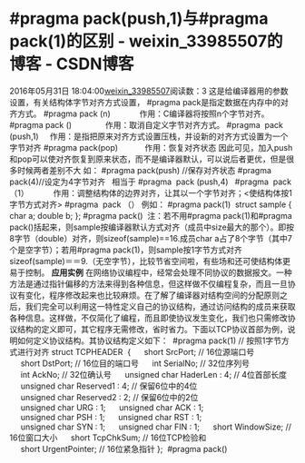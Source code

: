 # #pragma pack(push,1)与#pragma pack(1)的区别 - weixin_33985507的博客 - CSDN博客
2016年05月31日 18:04:00[weixin_33985507](https://me.csdn.net/weixin_33985507)阅读数：3
这是给编译器用的参数设置，有关结构体字节对齐方式设置， #pragma pack是指定数据在内存中的对齐方式。
#pragma pack (n)             作用：C编译器将按照n个字节对齐。
#pragma pack ()               作用：取消自定义字节对齐方式。
#pragma  pack (push,1)     作用：是指把原来对齐方式设置压栈，并设新的对齐方式设置为一个字节对齐
#pragma pack(pop)            作用：恢复对齐状态
因此可见，加入push和pop可以使对齐恢复到原来状态，而不是编译器默认，可以说后者更优，但是很多时候两者差别不大
如：
#pragma pack(push) //保存对齐状态
#pragma pack(4)//设定为4字节对齐
  相当于 #pragma  pack (push,4)  
#pragma  pack （1）           作用：调整结构体的边界对齐，让其以一个字节对齐；<使结构体按1字节方式对齐>
#pragma  pack （）
例如：
#pragma pack(1) 
struct sample
{
char a;
double b;
};
#pragma pack() 
注：若不用#pragma pack(1)和#pragma pack()括起来，则sample按编译器默认方式对齐（成员中size最大的那个）。即按8字节（double）对齐，则sizeof(sample)==16.成员char a占了8个字节（其中7个是空字节）；若用#pragma pack(1)，则sample按1字节方式对齐sizeof(sample)＝＝9.（无空字节），比较节省空间啦，有些场和还可使结构体更易于控制。
**应用实例**
在网络协议编程中，经常会处理不同协议的数据报文。一种方法是通过指针偏移的方法来得到各种信息，但这样做不仅编程复杂，而且一旦协议有变化，程序修改起来也比较麻烦。在了解了编译器对结构空间的分配原则之后，我们完全可以利用这一特性定义自己的协议结构，通过访问结构的成员来获取各种信息。这样做，不仅简化了编程，而且即使协议发生变化，我们也只需修改协议结构的定义即可，其它程序无需修改，省时省力。下面以TCP协议首部为例，说明如何定义协议结构。其协议结构定义如下： 
#pragma pack(1) // 按照1字节方式进行对齐
struct TCPHEADER 
{
     short SrcPort; // 16位源端口号
     short DstPort; // 16位目的端口号
     int SerialNo; // 32位序列号
     int AckNo; // 32位确认号
     unsigned char HaderLen : 4; // 4位首部长度
     unsigned char Reserved1 : 4; // 保留6位中的4位
     unsigned char Reserved2 : 2; // 保留6位中的2位
     unsigned char URG : 1;
     unsigned char ACK : 1;
     unsigned char PSH : 1;
     unsigned char RST : 1;
     unsigned char SYN : 1;
     unsigned char FIN : 1;
     short WindowSize; // 16位窗口大小
     short TcpChkSum; // 16位TCP检验和
     short UrgentPointer; // 16位紧急指针
}; 
#pragma pack()
